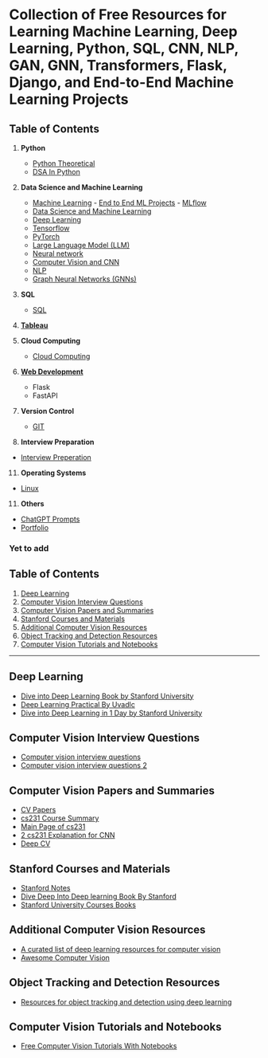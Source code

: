 # Collection of Free Resources for Learning Machine Learning, Deep Learning, Python, SQL, CNN, NLP, GAN, GNN, Transformers, Flask, Django, and End-to-End Machine Learning Projects

## Table of Contents

1. **Python**
   - [Python Theoretical](https://github.com/chethanhn29/Data-science-ML-and-DL-Resources/tree/main/Python)
   - [DSA In Python](https://github.com/chethanhn29/Data-science-ML-and-DL-Resources/tree/main/DSA_Python)

3. **Data Science and Machine Learning**
   - [Machine Learning](https://github.com/chethanhn29/Data-science-ML-and-DL-Resources/tree/main/Machine%20leaning)
         - [End to End ML Projects](https://github.com/chethanhn29/Data-science-ML-and-DL-Resources/tree/main/End_to_End_ML_Projects)
         - [MLflow](https://github.com/chethanhn29/Data-science-ML-and-DL-Resources/tree/main/MLflow)
   - [Data Science and Machine Learning](https://github.com/chethanhn29/Data-science-ML-and-DL-Resources/tree/main/Data%20Science%20and%20Machine%20learning)
   - [Deep Learning](https://github.com/chethanhn29/Data-science-ML-and-DL-Resources/tree/main/Deep%20learning)
   - [Tensorflow](https://github.com/chethanhn29/Data-science-ML-and-DL-Resources/tree/main/Tensorflow)
   - [PyTorch](https://github.com/chethanhn29/Data-science-ML-and-DL-Resources/tree/main/Pytorch)
   - [Large Language Model (LLM)](https://github.com/chethanhn29/Data-science-ML-and-DL-Resources/tree/main/Large_language_Models(LLM))
   - [Neural network](https://github.com/chethanhn29/Data-science-ML-and-DL-Resources/tree/main/Neural%20Network)
   - [Computer Vision and CNN](https://github.com/chethanhn29/Data-science-ML-and-DL-Resources/tree/main/Computer%20Vision%20and%20CNN)
   - [NLP](https://github.com/chethanhn29/Data-science-ML-and-DL-Resources/tree/main/Natural%20Language%20Processing(NLP))
   - [Graph Neural Networks (GNNs)](https://github.com/chethanhn29/Data-science-ML-and-DL-Resources/tree/main/Graph_Neural_Networks)

5. **SQL**
   - [SQL](https://github.com/chethanhn29/Data-science-ML-and-DL-Resources/tree/main/SQL)

6. **[Tableau](https://github.com/chethanhn29/Data-science-ML-and-DL-Resources/tree/main/Tableau)**


7. **Cloud Computing**
   - [Cloud Computing](https://github.com/chethanhn29/Data-science-ML-and-DL-Resources/tree/main/Cloud_Computing)

8. **[Web Development](https://github.com/chethanhn29/Data-science-ML-and-DL-Resources/tree/main/Web_development)**
   - Flask
   - FastAPI

9. **Version Control**
   - [GIT](https://github.com/chethanhn29/Data-science-ML-and-DL-Resources/tree/main/Git)

10. **Interview Preparation**
   - [Interview Preperation](https://github.com/chethanhn29/Data-science-ML-and-DL-Resources/tree/main/Interview_preparation)

11. **Operating Systems**
   - [Linux](https://github.com/chethanhn29/Data-science-ML-and-DL-Resources/tree/main/Linux)
     
11. **Others**
   - [ChatGPT Prompts](https://github.com/chethanhn29/Data-science-ML-and-DL-Resources/blob/main/Chatgpt%20Prompts/README.md)
   - [Portfolio](https://github.com/chethanhn29/Data-science-ML-and-DL-Resources/tree/main/Portfolio)


### Yet to add

## Table of Contents
1. [Deep Learning](#deep-learning)
2. [Computer Vision Interview Questions](#computer-vision-interview-questions)
3. [Computer Vision Papers and Summaries](#computer-vision-papers-and-summaries)
4. [Stanford Courses and Materials](#stanford-courses-and-materials)
5. [Additional Computer Vision Resources](#additional-computer-vision-resources)
6. [Object Tracking and Detection Resources](#object-tracking-and-detection-resources)
7. [Computer Vision Tutorials and Notebooks](#computer-vision-tutorials-and-notebooks)

---

## Deep Learning

- [Dive into Deep Learning Book by Stanford University](https://d2l.ai/d2l-en.pdf)
- [Deep Learning Practical By Uvadlc](https://uvadlc-notebooks.readthedocs.io/en/latest/tutorial_notebooks/tutorial3/Activation_Functions.html)
- [Dive into Deep Learning in 1 Day by Stanford University](https://c.d2l.ai/odsc2019/)

## Computer Vision Interview Questions

- [Computer vision interview questions](https://github.com/Praveen76/Computer-Vision-Interview-Preparation/tree/main)
- [Computer vision interview questions 2](https://www.mlstack.cafe/blog/computer-vision-interview-questions)

## Computer Vision Papers and Summaries

- [CV Papers](https://github.com/abhineet123/Deep-Learning-for-Tracking-and-Detection)
- [cs231 Course Summary](https://github.com/mbadry1/CS231n-2017-Summary)
- [Main Page of cs231](https://cs231n.github.io/)
- [2 cs231 Explanation for CNN](https://cs231n.github.io/convolutional-networks/#norm)
- [Deep CV](https://dair-ai.notion.site/Lecture-3-Deep-Computer-Vision-e43a17b50f7e4b5f8393c070b22340a3)

## Stanford Courses and Materials

- [Stanford Notes](https://cs.stanford.edu/people/eroberts/courses/soco/projects/neural-networks/Neuron/index.html)
- [Dive Deep Into Deep learning Book By Stanford](https://d2l.ai/d2l-en.pdf)
- [Stanford University Courses Books](https://courses.d2l.ai/)

## Additional Computer Vision Resources

- [A curated list of deep learning resources for computer vision](https://github.com/kjw0612/awesome-deep-vision)
- [Awesome Computer Vision](https://github.com/jbhuang0604/awesome-computer-vision)

## Object Tracking and Detection Resources

- [Resources for object tracking and detection using deep learning](https://github.com/abhineet123/Deep-Learning-for-Tracking-and-Detection)

## Computer Vision Tutorials and Notebooks

- [Free Computer Vision Tutorials With Notebooks](https://github.com/roboflow/notebooks)






